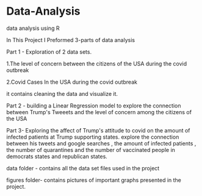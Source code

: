 # Data-Analysis
data analysis using R 

In This Project I Preformed 3-parts of data analysis 


Part 1 - 
Exploration of 2 data sets. 

1.The level of concern between the citizens of the USA during the covid outbreak

2.Covid Cases In the USA during the covid outbreak

it contains cleaning the data and visualize it. 

Part 2 - 
building a Linear Regression model to explore the connection between Trump's Tweeets and the level of concern among the citizens of the USA 

Part 3- 
Exploring the affect of Trump's attitude to covid on the amount of infected patients at Trump supporting states. 
explore the connection between his tweets and google searches , the amount of infected patients , the number of quarantines and the number of vaccinated people
in democrats states and republican states. 

data folder - 
contains all the data set files used in the project 

figures folder-
contains pictures of important graphs presented in the project.

